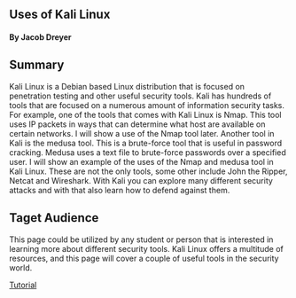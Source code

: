 ## Uses of Kali Linux
#### By Jacob Dreyer

## Summary
Kali Linux is a Debian based Linux distribution that is focused on penetration testing and other useful security tools. Kali has hundreds of tools that are focused on a numerous amount of information security tasks. For example, one of the tools that comes with Kali Linux is Nmap. This tool uses IP packets in ways that can determine what host are available on certain networks. I will show a use of the Nmap tool later. Another tool in Kali is the medusa tool. This is a brute-force tool that is useful in password cracking. Medusa uses a text file to brute-force passwords over a specified user. I will show an example of the uses of the Nmap and medusa tool in Kali Linux. These are not the only tools, some other include John the Ripper, Netcat and Wireshark. With Kali you can explore many different security attacks and with that also learn how to defend against them. 

## Taget Audience
This page could be utilized by any student or person that is interested in learning more about different security tools. Kali Linux offers a multitude of resources, and this page will cover a couple of useful tools in the security world.

[Tutorial](Tutorial.md)
